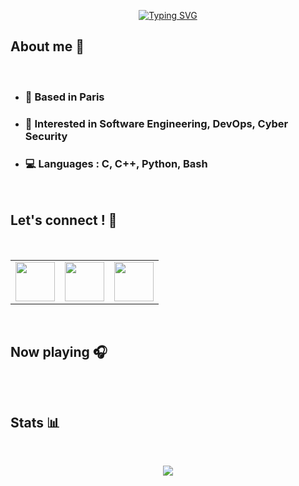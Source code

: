 <p align="center">
<a href="https://git.io/typing-svg"><img src="https://readme-typing-svg.demolab.com?font=Fira+Code&pause=1000&color=B3B3B3&center=true&vCenter=true&width=435&lines=Hello+%F0%9F%8C%8D+!+I'm+Flo%2C;Student+at+4%EF%B8%8F%E2%83%A32%EF%B8%8F%E2%83%A3+Paris" alt="Typing SVG" /></a>
</p>

## About me 📝

<br/>

* ###	📍 Based in Paris
* ###	🔎 Interested in Software Engineering, DevOps, Cyber Security
* ### 💻 Languages : C, C++, Python, Bash

<br/>

## Let's connect ! 🤝

<br/>

<p align="center">
  <table align="center" frame="void">
    <tr>
      <td align="center">
        <a href="https://www.linkedin.com/in/florian-carvalho-b24a9b197/"><img align="center" height="63" src="https://img.shields.io/badge/LinkedIn-0077B5?style=for-the-badge&logo=linkedin&logoColor=white">
      </td>
      <td align="center">
        <a href="https://discord.com/"><img align="center" height="63" src="https://img.shields.io/badge/ChoZeur%230001-%237289DA.svg?style=for-the-badge&logo=discord&logoColor=white">  
      </td>
      <td align="center">
        <a href="mailto:chozeur@protonmail.com"><img align="center" height="63" src="https://img.shields.io/badge/ProtonMail-8B89CC?style=for-the-badge&logo=protonmail&logoColor=white">
      </td>
    </tr>
  </table>
</p>

<br/>

## Now playing 🎧
<br/>
<p align="center">
  <a href="https://github.com/kittinan/spotify-github-profile"><img id="IdTest" alt="" height="" onload="javascript:(function(){setTimeout(function(){document.getElementById('IdTest').src=document.getElementById('IdTest').src.split('?')[0]+'?time='+new Date().getTime();},2000);}())" src="https://spotify-github-profile.vercel.app/api/view?uid=flo_crvlho&cover_image=true&theme=novatorem&show_offline=true&bar_color_cover=true" width="" />
  </a>
</p>

## Stats 📊
<br/>
<p align="center">
  <a href="https://github.com/DenverCoder1/github-readme-streak-stats">
    <img src="https://github-readme-streak-stats.herokuapp.com?user=chozeur&theme=highcontrast&date_format=M%20j%5B%2C%20Y%5D&background=00000096&stroke=000000&fire=FF0000&border=000000&ring=202020&currStreakNum=636363&sideNums=636363&currStreakLabel=202020&sideLabels=636363&dates=DDD9DD" align="center"/>
  </a>
</p>

